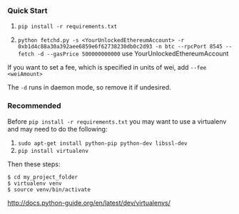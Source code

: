 ### Quick Start

1. `pip install -r requirements.txt`

1. `python fetchd.py -s <YourUnlockedEthereumAccount> -r 0xb1d4c88a30a392aee6859e6f62738230db0c2d93 -n btc --rpcPort 8545 --fetch -d --gasPrice 500000000000`  use YourUnlockedEthereumAccount

If you want to set a fee, which is specified in units of wei, add `--fee <weiAmount>`

The `-d` runs in daemon mode, so remove it if undesired.


### Recommended

Before `pip install -r requirements.txt` you may want to use a virtualenv and
may need to do the following:

1. `sudo apt-get install python-pip python-dev libssl-dev`
1. `pip install virtualenv`

Then these steps:
```
$ cd my_project_folder
$ virtualenv venv
$ source venv/bin/activate
```
http://docs.python-guide.org/en/latest/dev/virtualenvs/
